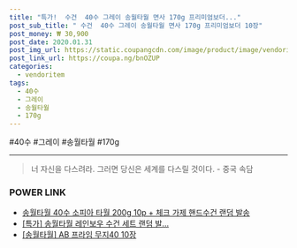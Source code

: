 ```yaml
--- 
title: "특가!  수건  40수 그레이 송월타월 면사 170g 프리미엄보더..." 
post_sub_title: " 수건  40수 그레이 송월타월 면사 170g 프리미엄보더 10장" 
post_money: ₩ 30,900 
post_date: 2020.01.31 
post_img_url: https://static.coupangcdn.com/image/product/image/vendoritem/2017/11/03/3330176207/70cd3f09-f155-40c2-83b9-4abf97a85c32.jpg 
post_link_url: https://coupa.ng/bnOZUP 
categories: 
  - vendoritem 
tags: 
  - 40수 
  - 그레이 
  - 송월타월 
  - 170g 
--- 
```

  #40수 #그레이 #송월타월 #170g 
<hr> 

> 너 자신을 다스려라. 그러면 당신은 세계를 다스릴 것이다. - 중국 속담 


### POWER LINK

* <a href="https://blog.naver.com/santokki14/221787054066" target="_blank">송월타월 40수 소피아 타월 200g 10p + 체크 가제 핸드수건 랜덤 발송</a>
* <a href="https://blog.naver.com/sakai111/221786399029" target="_blank">[특가] 송월타월 레인보우 수건 세트 랜덤 발...</a>
* <a href="https://blog.naver.com/fasyy4321/221791276394" target="_blank">[송월타월] AB 프라임 무지40 10장</a>
